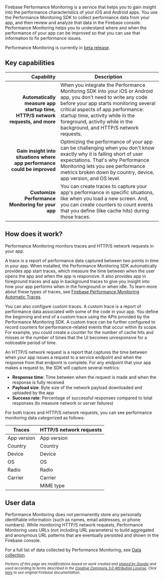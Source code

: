 Firebase Performance Monitoring is a service that helps you to gain insight into the performance characteristics of your iOS and Android apps. You use the Performance Monitoring SDK to collect performance data from your app, and then review and analyze that data in the Firebase console. Performance Monitoring helps you to understand where and when the performance of your app can be improved so that you can use that information to fix performance issues.

Performance Monitoring is currently in [beta release](https://support.google.com/firebase/answer/7011258).

## Key capabilities

| Capability | Description |
|-----------:|-------------|
| **Automatically measure app startup time, HTTP/S network requests, and more** | When you integrate the Performance Monitoring SDK into your iOS or Android app, you don't need to write any code before your app starts monitoring several critical aspects of app performance: startup time, activity while in the foreground, activity while in the background, and HTTP/S network requests. |
| **Gain insight into situations where app performance could be improved** | Optimizing the performance of your app can be challenging when you don't know exactly why it is falling short of user expectations. That's why Performance Monitoring lets you see performance metrics broken down by country, device, app version, and OS level. |
| **Customize Performance Monitoring for your app** | You can create traces to capture your app's performance in specific situations, like when you load a new screen. And, you can create counters to count events that you define (like cache hits) during those traces. |

## How does it work?

Performance Monitoring monitors traces and HTTP/S network requests in your app.

A trace is a report of performance data captured between two points in time in your app. When installed, the Performance Monitoring SDK automatically provides app start traces, which measure the time between when the user opens the app and when the app is responsive. It also provides app in foreground traces and app in background traces to give you insight into how your app performs when in the foreground or when idle. To learn more about these types of traces, see [Firebase Performance Monitoring Automatic Traces](https://firebase.google.com/docs/perf-mon/automatic).

You can also configure custom traces. A custom trace is a report of performance data associated with some of the code in your app. You define the beginning and end of a custom trace using the APIs provided by the Performance Monitoring SDK. A custom trace can be further configured to record counters for performance-related events that occur within its scope. For example, you could create a counter for the number of cache hits and misses or the number of times that the UI becomes unresponsive for a noticeable period of time.

An HTTP/S network request is a report that captures the time between when your app issues a request to a service endpoint and when the response from that endpoint is complete. For any endpoint that your app makes a request to, the SDK will capture several metrics:

* **Response time**: Time between when the request is made and when the response is fully received
* **Payload size**: Byte size of the network payload downloaded and uploaded by the app
* **Success rate**: Percentage of successful responses compared to total responses (to measure network or server failures)
 
For both traces and HTTP/S network requests, you can see performance monitoring data categorized as follows:

| Traces | HTTP/S network requests |
|--------|-------------------------|
| App version | App version        |
| Country     | Country            |
| Device      | Device             |
| OS          | OS                 |
| Radio       | Radio              |
| Carrier     | Carrier            |
|             | MIME type          |

## User data

Performance Monitoring does not permanently store any personally identifiable information (such as names, email addresses, or phone numbers). While monitoring HTTP/S network requests, Performance Monitoring uses URLs (not including URL parameters) to build aggregated and anonymous URL patterns that are eventually persisted and shown in the Firebase console.

For a full list of data collected by Performance Monitoring, see [Data collection](https://support.google.com/firebase/answer/6383877?hl=en&ref_topic=6317497).



<sub>_Portions of this page are modifications based on work created and [shared by Google](https://developers.google.com/readme/policies/) and used according to terms described in the [Creative Commons 3.0 Attribution License](http://creativecommons.org/licenses/by/3.0/). Click [here](https://firebase.google.com/docs/perf-mon/) to see original Firebase documentation._</sub>